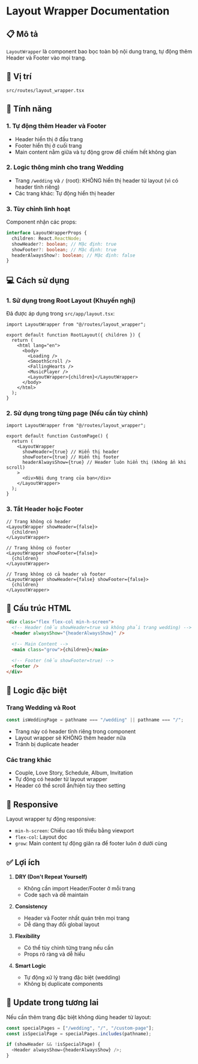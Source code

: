 # Layout Wrapper Documentation

## 📋 Mô tả

`LayoutWrapper` là component bao bọc toàn bộ nội dung trang, tự động thêm Header và Footer vào mọi trang.

## 📁 Vị trí

`src/routes/layout_wrapper.tsx`

## 🎯 Tính năng

### 1. **Tự động thêm Header và Footer**

- Header hiển thị ở đầu trang
- Footer hiển thị ở cuối trang
- Main content nằm giữa và tự động grow để chiếm hết không gian

### 2. **Logic thông minh cho trang Wedding**

- Trang `/wedding` và `/` (root): KHÔNG hiển thị header từ layout (vì có header tĩnh riêng)
- Các trang khác: Tự động hiển thị header

### 3. **Tùy chỉnh linh hoạt**

Component nhận các props:

```typescript
interface LayoutWrapperProps {
  children: React.ReactNode;
  showHeader?: boolean; // Mặc định: true
  showFooter?: boolean; // Mặc định: true
  headerAlwaysShow?: boolean; // Mặc định: false
}
```

## 💻 Cách sử dụng

### 1. Sử dụng trong Root Layout (Khuyến nghị)

Đã được áp dụng trong `src/app/layout.tsx`:

```tsx
import LayoutWrapper from "@/routes/layout_wrapper";

export default function RootLayout({ children }) {
  return (
    <html lang="en">
      <body>
        <Loading />
        <SmoothScroll />
        <FallingHearts />
        <MusicPlayer />
        <LayoutWrapper>{children}</LayoutWrapper>
      </body>
    </html>
  );
}
```

### 2. Sử dụng trong từng page (Nếu cần tùy chỉnh)

```tsx
import LayoutWrapper from "@/routes/layout_wrapper";

export default function CustomPage() {
  return (
    <LayoutWrapper
      showHeader={true} // Hiển thị header
      showFooter={true} // Hiển thị footer
      headerAlwaysShow={true} // Header luôn hiển thị (không ẩn khi scroll)
    >
      <div>Nội dung trang của bạn</div>
    </LayoutWrapper>
  );
}
```

### 3. Tắt Header hoặc Footer

```tsx
// Trang không có header
<LayoutWrapper showHeader={false}>
  {children}
</LayoutWrapper>

// Trang không có footer
<LayoutWrapper showFooter={false}>
  {children}
</LayoutWrapper>

// Trang không có cả header và footer
<LayoutWrapper showHeader={false} showFooter={false}>
  {children}
</LayoutWrapper>
```

## 🔧 Cấu trúc HTML

```html
<div class="flex flex-col min-h-screen">
  <!-- Header (nếu showHeader=true và không phải trang wedding) -->
  <header alwaysShow="{headerAlwaysShow}" />

  <!-- Main Content -->
  <main class="grow">{children}</main>

  <!-- Footer (nếu showFooter=true) -->
  <footer />
</div>
```

## 📝 Logic đặc biệt

### Trang Wedding và Root

```typescript
const isWeddingPage = pathname === "/wedding" || pathname === "/";
```

- Trang này có header tĩnh riêng trong component
- Layout wrapper sẽ KHÔNG thêm header nữa
- Tránh bị duplicate header

### Các trang khác

- Couple, Love Story, Schedule, Album, Invitation
- Tự động có header từ layout wrapper
- Header có thể scroll ẩn/hiện tùy theo setting

## 🎨 Responsive

Layout wrapper tự động responsive:

- `min-h-screen`: Chiều cao tối thiểu bằng viewport
- `flex-col`: Layout dọc
- `grow`: Main content tự động giãn ra để footer luôn ở dưới cùng

## ✅ Lợi ích

1. **DRY (Don't Repeat Yourself)**

   - Không cần import Header/Footer ở mỗi trang
   - Code sạch và dễ maintain

2. **Consistency**

   - Header và Footer nhất quán trên mọi trang
   - Dễ dàng thay đổi global layout

3. **Flexibility**

   - Có thể tùy chỉnh từng trang nếu cần
   - Props rõ ràng và dễ hiểu

4. **Smart Logic**
   - Tự động xử lý trang đặc biệt (wedding)
   - Không bị duplicate components

## 🔄 Update trong tương lai

Nếu cần thêm trang đặc biệt không dùng header từ layout:

```typescript
const specialPages = ["/wedding", "/", "/custom-page"];
const isSpecialPage = specialPages.includes(pathname);

if (showHeader && !isSpecialPage) {
  <Header alwaysShow={headerAlwaysShow} />;
}
```
